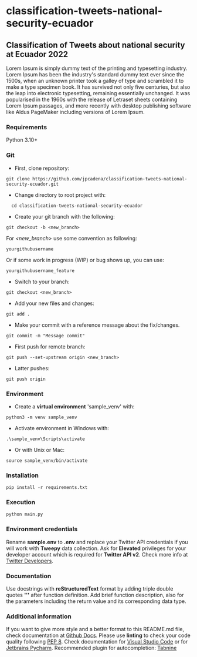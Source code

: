 # classification-tweets-national-security-ecuador

## Classification of Tweets about national security at Ecuador 2022
Lorem Ipsum is simply dummy text of the printing and typesetting industry.
Lorem Ipsum has been the industry's standard dummy text ever since the 1500s,
when an unknown printer took a galley of type and scrambled it to make a type
specimen book. It has survived not only five centuries, but also the leap into
electronic typesetting, remaining essentially unchanged. It was popularised in
the 1960s with the release of Letraset sheets containing Lorem Ipsum passages,
and more recently with desktop publishing software like Aldus PageMaker
including versions of Lorem Ipsum.


### Requirements
Python 3.10+


### Git
+ First, clone repository:
```
git clone https://github.com/jpcadena/classification-tweets-national-security-ecuador.git
```

+ Change directory to root project with:
```
  cd classification-tweets-national-security-ecuador
```

+ Create your git branch with the following:
```
git checkout -b <new_branch>
```

For *<new_branch>* use some convention as following:
```
yourgithubusername
```

Or if some work in progress (WIP) or bug shows up, you can use:
```
yourgithubusername_feature
```

+ Switch to your branch:
```
git checkout <new_branch>
```

+ Add your new files and changes:
```
git add .
```

+ Make your commit with a reference message about the fix/changes.
```
git commit -m "Message commit"
```

+ First push for remote branch:
```
git push --set-upstream origin <new_branch>
```

+ Latter pushes:
```
git push origin
```


### Environment

+ Create a **virtual environment** 'sample_venv' with:
```
python3 -m venv sample_venv
```

+ Activate environment in Windows with:
```
.\sample_venv\Scripts\activate
```

+ Or with Unix or Mac:
```
source sample_venv/bin/activate
```


### Installation
```
pip install -r requirements.txt
```


### Execution
```
python main.py
```


### Environment credentials
Rename **sample.env** to **.env** and replace your Twitter API credentials if
you will work with **Tweepy** data collection.
Ask for **Elevated** privileges for your developer account which is required
for **Twitter API v2**. Check more info
at [Twitter Developers](https://developer.twitter.com/en).


### Documentation
Use docstrings with **reStructuredText** format by adding triple double quotes **'''** after function definition.
Add brief function description, also for the parameters including the return value and its corresponding data type.


### Additional information
If you want to give more style and a better format to this README.md file, check documentation at [Github Docs](https://docs.github.com/es/get-started/writing-on-github/getting-started-with-writing-and-formatting-on-github/basic-writing-and-formatting-syntax).
Please use **linting** to check your code quality following [PEP 8](https://peps.python.org/pep-0008/). Check documentation for [Visual Studio Code](https://code.visualstudio.com/docs/python/linting#_run-linting) or for [Jetbrains Pycharm](https://github.com/leinardi/pylint-pycharm/blob/master/README.md).
Recommended plugin for autocompletion: [Tabnine](https://www.tabnine.com/install)
